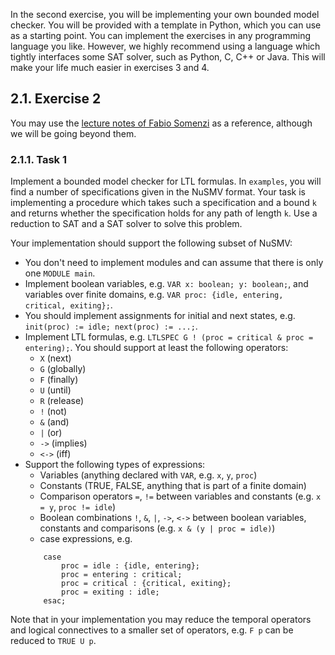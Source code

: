 In the second exercise, you will be implementing your own bounded model checker. You will be provided with a template in Python, which you can use as a starting point. You can implement the exercises in any programming language you like. However, we highly recommend using a language which tightly interfaces some SAT solver, such as Python, C, C++ or Java. This will make your life much easier in exercises 3 and 4.

## 2.1. Exercise 2

You may use the [lecture notes of Fabio Somenzi](https://tuwel.tuwien.ac.at/pluginfile.php/3960980/mod_resource/content/1/fv.pdf) as a reference, although we will be going beyond them.

### 2.1.1. Task 1

Implement a bounded model checker for LTL formulas. In `examples`, you will find a number of specifications given in the NuSMV format. Your task is implementing a procedure which takes such a specification and a bound `k` and returns whether the specification holds for any path of length `k`. Use a reduction to SAT and a SAT solver to solve this problem.

Your implementation should support the following subset of NuSMV:
- You don't need to implement modules and can assume that there is only one `MODULE main`.
- Implement boolean variables, e.g. `VAR x: boolean; y: boolean;`, and variables over finite domains, e.g. `VAR proc: {idle, entering, critical, exiting};`.
- You should implement assignments for initial and next states, e.g. `init(proc) := idle; next(proc) := ...;`.
- Implement LTL formulas, e.g. `LTLSPEC G ! (proc = critical & proc = entering);`. You should support at least the following operators:
    - `X` (next)
    - `G` (globally)
    - `F` (finally)
    - `U` (until)
    - `R` (release)
    - `!` (not)
    - `&` (and)
    - `|` (or)
    - `->` (implies)
    - `<->` (iff)
- Support the following types of expressions:
    - Variables (anything declared with `VAR`, e.g. `x`, `y`, `proc`)
    - Constants (TRUE, FALSE, anything that is part of a finite domain)
    - Comparison operators `=`, `!=` between variables and constants (e.g. `x = y`, `proc != idle`)
    - Boolean combinations `!`, `&`, `|`, `->`, `<->` between boolean variables, constants and comparisons (e.g. `x & (y | proc = idle)`)
    - case expressions, e.g.
    ```
        case
            proc = idle : {idle, entering};
            proc = entering : critical;
            proc = critical : {critical, exiting};
            proc = exiting : idle;
        esac;
    ```

Note that in your implementation you may reduce the temporal operators and logical connectives to a smaller set of operators, e.g. `F p` can be reduced to `TRUE U p`.
